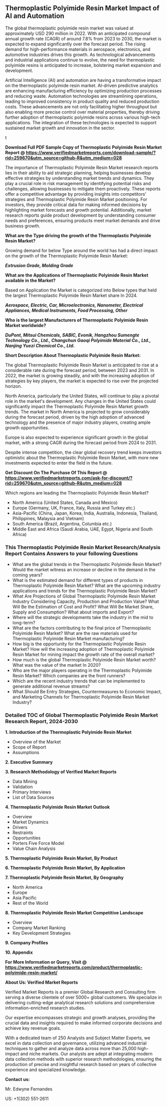 <h2>Thermoplastic Polyimide Resin Market Impact of AI and Automation</h2><p>The global thermoplastic polyimide resin market was valued at approximately USD 290 million in 2022. With an anticipated compound annual growth rate (CAGR) of around 7.8% from 2023 to 2030, the market is expected to expand significantly over the forecast period. The rising demand for high-performance materials in aerospace, electronics, and automotive industries drives this growth. As technological advancements and industrial applications continue to evolve, the need for thermoplastic polyimide resins is anticipated to increase, bolstering market expansion and development.</p><p>Artificial Intelligence (AI) and automation are having a transformative impact on the thermoplastic polyimide resin market. AI-driven predictive analytics are enhancing manufacturing efficiency by optimizing production processes and reducing waste. Automation technologies are streamlining operations, leading to improved consistency in product quality and reduced production costs. These advancements are not only facilitating higher throughput but also enabling more precise control over material properties, thereby driving further adoption of thermoplastic polyimide resins across various high-tech applications. The integration of these technologies is expected to support sustained market growth and innovation in the sector.</p>t</p><p id="" class=""><strong>Download Full PDF Sample Copy of Thermoplastic Polyimide Resin Market Report @ <a href="https://www.verifiedmarketreports.com/download-sample/?rid=259670&utm_source=github-R&utm_medium=028" target="_blank">https://www.verifiedmarketreports.com/download-sample/?rid=259670&utm_source=github-R&utm_medium=028</a></strong></p><p>The importance of&nbsp;Thermoplastic Polyimide Resin Market research reports lies in their ability to aid strategic planning, helping businesses develop effective strategies by understanding market trends and dynamics. They play a crucial role in risk management by identifying potential risks and challenges, allowing businesses to mitigate them proactively. These reports offer a competitive advantage by providing insights into competitors' strategies and Thermoplastic Polyimide Resin Market positioning. For investors, they provide critical data for making informed decisions by highlighting market forecasts and growth potential. Additionally, market research reports guide product development by understanding consumer needs and preferences, ensuring products meet market demands and drive business growth.</p><p><strong>What are the&nbsp;Type driving the growth of the Thermoplastic Polyimide Resin Market?</strong></p><p id="" class="">Growing demand for below Type around the world has had a direct impact on the growth of the Thermoplastic Polyimide Resin Market:</p><em><strong>Extrusion Grade, Molding Grade</strong></em></p><strong>What are the&nbsp;Applications&nbsp;of Thermoplastic Polyimide Resin Market available in the Market?</strong></p><p id="" class="">Based on Application the Market is categorized into Below types that held the largest Thermoplastic Polyimide Resin Market share In 2024.</p><em><strong>Aerospace, Electric, Car, Microelectronics, Nanometer, Electrical Appliances, Medical Instruments, Food Processing, Other</strong></em></p><strong>Who is the largest Manufacturers of Thermoplastic Polyimide Resin Market worldwide?</strong></p><p><em><strong>DuPont, Mitsui Chemicals, SABIC, Evonik, Hangzhou Sumengte Technology Co., Ltd., Changchun Gaoqi Polyimide Material Co., Ltd., Nanjing Yuezi Chemical Co., Ltd.</strong></em></p><p id="" class=""><strong>Short Description About Thermoplastic Polyimide Resin Market:</strong></p><p>The global Thermoplastic Polyimide Resin Market is anticipated to rise at a considerable rate during the forecast period, between 2023 and 2031. In 2022, the market is growing steadily, and with the increasing adoption of strategies by key players, the market is expected to rise over the projected horizon.</p><p>North America, particularly the United States, will continue to play a pivotal role in the market's development. Any changes in the United States could significantly impact the Thermoplastic Polyimide Resin Market growth trends. The market in North America is projected to grow considerably during the forecast period, driven by the high adoption of advanced technology and the presence of major industry players, creating ample growth opportunities.</p><p>Europe is also expected to experience significant growth in the global market, with a strong CAGR during the forecast period from 2024 to 2031.</p><p>Despite intense competition, the clear global recovery trend keeps investors optimistic about the Thermoplastic Polyimide Resin Market, with more new investments expected to enter the field in the future.</p><p id="" class=""><strong>Get Discount On The Purchase Of This Report @ <a href="https://www.verifiedmarketreports.com/ask-for-discount/?rid=259670&utm_source=github-R&utm_medium=028" target="_blank">https://www.verifiedmarketreports.com/ask-for-discount/?rid=259670&utm_source=github-R&utm_medium=028</a></strong></p>Which regions are leading the Thermoplastic Polyimide Resin Market?</p><ul><li>North America (United States, Canada and Mexico)</li><li>Europe (Germany, UK, France, Italy, Russia and Turkey etc.)</li><li>Asia-Pacific (China, Japan, Korea, India, Australia, Indonesia, Thailand, Philippines, Malaysia and Vietnam)</li><li>South America (Brazil, Argentina, Columbia etc.)</li><li>Middle East and Africa (Saudi Arabia, UAE, Egypt, Nigeria and South Africa)</li></ul><h3 id="" class="">This Thermoplastic Polyimide Resin Market Research/Analysis Report Contains Answers to your following Questions</h3><ul><li>What are the global trends in the Thermoplastic Polyimide Resin Market? Would the market witness an increase or decline in the demand in the coming years?</li><li>What is the estimated demand for different types of products in Thermoplastic Polyimide Resin Market? What are the upcoming industry applications and trends for the Thermoplastic Polyimide Resin Market?</li><li>What Are Projections of Global Thermoplastic Polyimide Resin Market Industry Considering Capacity, Production and Production Value? What Will Be the Estimation of Cost and Profit? What Will Be Market Share, Supply and Consumption? What about imports and Export?</li><li>Where will the strategic developments take the industry in the mid to long-term?</li><li>What are the factors contributing to the final price of Thermoplastic Polyimide Resin Market? What are the raw materials used for Thermoplastic Polyimide Resin Market manufacturing?</li><li>How big is the opportunity for the Thermoplastic Polyimide Resin Market? How will the increasing adoption of Thermoplastic Polyimide Resin Market for mining impact the growth rate of the overall market?</li><li>How much is the global Thermoplastic Polyimide Resin Market worth? What was the value of the market In 2020?</li><li>Who are the major players operating in the Thermoplastic Polyimide Resin Market? Which companies are the front runners?</li><li>Which are the recent industry trends that can be implemented to generate additional revenue streams?</li><li>What Should Be Entry Strategies, Countermeasures to Economic Impact, and Marketing Channels for Thermoplastic Polyimide Resin Market Industry?</li></ul><h3 id="" class="">Detailed TOC of Global Thermoplastic Polyimide Resin Market Research Report, 2024-2030</h3><p id="" class=""><strong>1. Introduction of the Thermoplastic Polyimide Resin Market</strong></p><ul><li>Overview of the Market</li><li>Scope of Report</li><li>Assumptions</li></ul><p id="" class=""><strong>2. Executive Summary</strong></p><p id="" class=""><strong>3. Research Methodology of Verified Market Reports</strong></p><ul><li>Data Mining</li><li>Validation</li><li>Primary Interviews</li><li>List of Data Sources</li></ul><p id="" class=""><strong>4. Thermoplastic Polyimide Resin Market Outlook</strong></p><ul><li>Overview</li><li>Market Dynamics</li><li>Drivers</li><li>Restraints</li><li>Opportunities</li><li>Porters Five Force Model</li><li>Value Chain Analysis</li></ul><p id="" class=""><strong>5. Thermoplastic Polyimide Resin Market, By Product</strong></p><p id="" class=""><strong>6. Thermoplastic Polyimide Resin Market, By Application</strong></p><p id="" class=""><strong>7. Thermoplastic Polyimide Resin Market, By Geography</strong></p><ul><li>North America</li><li>Europe</li><li>Asia Pacific</li><li>Rest of the World</li></ul><p id="" class=""><strong>8. Thermoplastic Polyimide Resin Market Competitive Landscape</strong></p><ul><li>Overview</li><li>Company Market Ranking</li><li>Key Development Strategies</li></ul><p id="" class=""><strong>9. Company Profiles</strong></p><p id="" class=""><strong>10. Appendix</strong></p><p id="" class=""><strong>For More Information or Query, Visit @ <a href="https://www.verifiedmarketreports.com/product/thermoplastic-polyimide-resin-market/" target="_blank">https://www.verifiedmarketreports.com/product/thermoplastic-polyimide-resin-market/</a></strong></p><p id="" class=""><strong>About Us: Verified Market Reports</strong></p><p id="" class="">Verified Market Reports is a premier Global Research and Consulting firm serving a diverse clientele of over 5000+ global customers. We specialize in delivering cutting-edge analytical research solutions and comprehensive information-enriched research studies.</p><p id="" class="">Our expertise encompasses strategic and growth analyses, providing the crucial data and insights required to make informed corporate decisions and achieve key revenue goals.</p><p id="" class="">With a dedicated team of 250 Analysts and Subject Matter Experts, we excel in data collection and governance, utilizing advanced industrial techniques to gather and analyze data across more than 25,000 high-impact and niche markets. Our analysts are adept at integrating modern data collection methods with superior research methodologies, ensuring the production of precise and insightful research based on years of collective experience and specialized knowledge.</p><p id="" class=""><strong>Contact us:</strong></p><p id="" class="">Mr. Edwyne Fernandes</p><p id="" class="">US: +1(302) 551-2611</p>